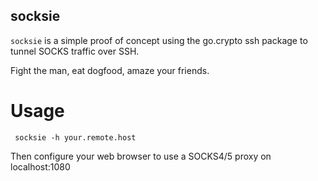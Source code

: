 socksie
-------

`socksie` is a simple proof of concept using the go.crypto ssh package to tunnel SOCKS traffic over SSH.

Fight the man, eat dogfood, amaze your friends.

Usage
=====

     socksie -h your.remote.host

Then configure your web browser to use a SOCKS4/5 proxy on localhost:1080
